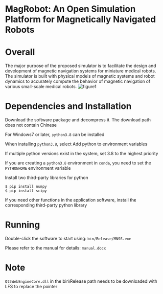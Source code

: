 # MagRobot: An Open Simulation Platform for Magnetically Navigated Robots

# Overall
The major purpose of the proposed simulator is to facilitate the design and development of magnetic navigation systems for miniature medical robots. The simulator is built with physical models of magnetic systems and robot dynamics to accurately compute the behavior of magnetic navigation of various small-scale medical robots. 
     ![figure1](https://github.com/MagRobotics/software/assets/161809470/dce1c66f-0430-4126-bff3-49cb26c60ee3)


# Dependencies and Installation
Download the software package and decompress it. The download path does not contain Chinese

For Windows7 or later, ```python3.8``` can be installed

When installing ```python3.8```, select Add python to environment variables

If multiple python versions exist in the system, set 3.8 to the highest priority

If you are creating a ```python3.8``` environment in ```conda```, you need to set the ```PYTHONHOME``` environment variable

Install two third-party libraries for python
```
$ pip install numpy
$ pip install scipy
```
If you need other functions in the application software, install the corresponding third-party python library

# Running
Double-click the software to start using: ```bin/Release/MNSS.exe```

Please refer to the manual for details: ```manual.docx```

# Note
```Qt5WebEngineCore.dll``` in the bin\Release path needs to be downloaded with LFS to replace the pointer
